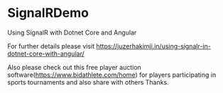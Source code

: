 # SignalRDemo
Using SignalR with Dotnet Core and Angular

For further details please visit https://juzerhakimji.in/using-signalr-in-dotnet-core-with-angular/

Also please check out this free player auction software(https://www.bidathlete.com/home) for players participating in sports tournaments and also share with others Thanks.  

